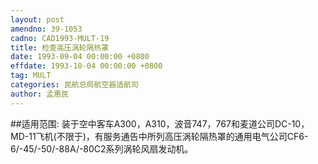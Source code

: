 ```yaml
---
layout: post
amendno: 39-1053
cadno: CAD1993-MULT-19
title: 检查高压涡轮隔热罩
date: 1993-09-04 00:00:00 +0800
effdate: 1993-10-04 00:00:00 +0800
tag: MULT
categories: 民航总局航空器适航司
author: 孟惠民
---
```


##适用范围:
装于空中客车A300，A310，波音747，767和麦道公司DC-10，MD-11飞机(不限于)，有服务通告中所列高压涡轮隔热罩的通用电气公司CF6-6/-45/-50/-88A/-80C2系列涡轮风扇发动机。

